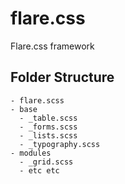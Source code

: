 flare.css
=========

Flare.css framework

























## Folder Structure
```
- flare.scss
- base
  - _table.scss
  - _forms.scss
  - _lists.scss
  - _typography.scss
- modules
  - _grid.scss
  - etc etc  

```
